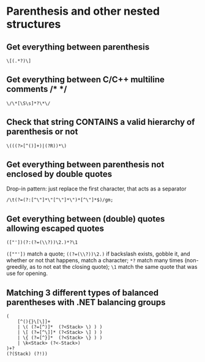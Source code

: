 # Parenthesis and other nested structures

## Get everything between parenthesis

```
\[(.*?)\]
```

## Get everything between C/C++ multiline comments /* */

```
\/\*[\S\s]*?\*\/
```

## Check that string CONTAINS a valid hierarchy of parenthesis or not

```
\(((?>[^()]+)|(?R))*\)
```

## Get everything between parenthesis not enclosed by double quotes

Drop-in pattern: just replace the first character, that acts as a separator
```
/\t(?=(?:[^\"]*\"[^\"]*\")*[^\"]*$)/gm;  
```

## Get everything between (double) quotes allowing escaped quotes

```
(["'])(?:(?=(\\?))\2.)*?\1
```

`([""'])` match a quote; `((?=(\\?))\2.)` if backslash exists, gobble it, and whether or not that happens, match a character; `*?` match many times (non-greedily, as to not eat the closing quote); `\1` match the same quote that was use for opening.  

## Matching 3 different types of balanced parentheses with .NET balancing groups

```
(
    [^(){}\[\]]+
    | \( (?=[^)]*  (?<Stack> \) ) )
    | \[ (?=[^\]]* (?<Stack> \] ) )
    | \{ (?=[^}]*  (?<Stack> \} ) )
    | \k<Stack> (?<-Stack>)
)+?
(?(Stack) (?!))
```
